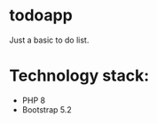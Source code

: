 # todoapp
Just a basic to do list.
<h1>Technology stack:</h1>
<ul>
  <li>PHP 8</li>
  <li>Bootstrap 5.2</li>
</ul>
  


